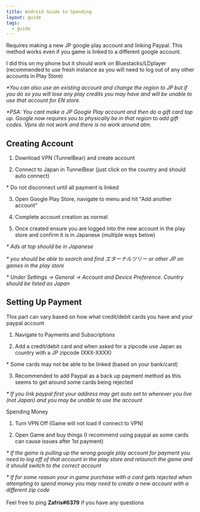 ```yaml
---
title: Android Guide to Spending
layout: guide
tags:
  - guide
---
```

Requires making a new JP google play account and linking Paypal. This method works even if you game is linked to a different google account.

I did this on my phone but it should work on Bluestacks/LDplayer (recommended to use fresh instance as you will need to log out of any other accounts in Play Store)

*\*You can also use an existing account and change the region to JP but if you do so you will lose any play credits you may have and will be unable to use that account for EN store.*

*\*PSA: You cant make a JP Google Play account and then do a gift card top up. Google now requires you to physically be in that region to add gift codes. Vpns do not work and there is no work around atm.*



## Creating Account

1. Download VPN (TunnelBear) and create account

2. Connect to Japan in TunnelBear (just click on the country and should auto connect)

\* Do not disconnect until all payment is linked

3. Open Google Play Store, navigate to menu and hit "Add another account"

4. Complete account creation as normal

5. Once created ensure you are logged into the new account in the play store and confirm it is in Japanese (multiple ways below)

*\* Ads at top should be in Japanese*

*\* you should be able to search and find エターナルツリー or other JP on games in the play store*

*\* Under Settings -> General -> Account and Device Preference: Country should be listed as Japan*



## Setting Up Payment

This part can vary based on how what credit/debit cards you have and your paypal account

1. Navigate to Payments and Subscriptions

2. Add a credit/debit card and when asked for a zipcode use Japan as country with a JP zipcode (XXX-XXXX)

\* Some cards may not be able to be linked (based on your bank/card)

3. Recommended to add Paypal as a back up payment method as this seems to get around some cards being rejected

*\* If you link paypal first your address may get auto set to wherever you live (not Japan) and you may be unable to use the account*



Spending Money

1. Turn VPN Off (Game will not load if connect to VPN)

2. Open Game and buy things (I recommend using paypal as some cards can cause issues after 1st payment)

*\* If the game is pulling up the wrong google play account for payment you need to log off of that account in the play store and relaunch the game and it should switch to the correct account*

*\* If for some reason your in game purchase with a card gets rejected when attempting to spend money you may need to create a new account with a different zip code*\
\
Feel free to ping **Zafris#6379** if you have any questions